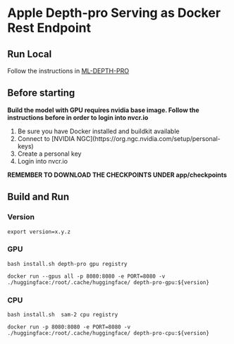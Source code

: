 # Apple Depth-pro Serving as Docker Rest Endpoint

## Run Local
Follow the instructions in [ML-DEPTH-PRO](https://github.com/apple/ml-depth-pro/tree/main)

## Before starting
<b>Build the model with GPU requires nvidia base image. Follow the instructions before in order to login into nvcr.io</b> 

<ol>
<li>Be sure you have Docker installed and buildkit available</li> 
<li>Connect to [NVIDIA NGC](https://org.ngc.nvidia.com/setup/personal-keys)</li>
<li>Create a personal key</li>
<li>Login into nvcr.io</li>
</ol>

<b>REMEMBER TO DOWNLOAD THE CHECKPOINTS UNDER app/checkpoints</b>
## Build and Run
### Version
```shell
export version=x.y.z
```
### GPU
```shell
bash install.sh depth-pro gpu registry
```

```shell
docker run --gpus all -p 8080:8080 -e PORT=8080 -v ./huggingface:/root/.cache/huggingface/ depth-pro-gpu:${version}
```

### CPU
```shell
bash install.sh  sam-2 cpu registry
```
```shell
docker run -p 8080:8080 -e PORT=8080 -v ./huggingface:/root/.cache/huggingface/ depth-pro-cpu:${version}
```
